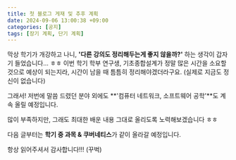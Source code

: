 ```yaml
---
title: 첫 블로그 게재 및 추후 계획
date: 2024-09-06 13:00:38 +09:00
categories: [공지]
tags: [장기 계획, 단기 계획]
---
```


막상 학기가 개강하고 나니, **'다른 강의도 정리해두는게 좋지 않을까?'** 하는 생각이 갑자기 들었습니다... ㅎㅎ 이번 학기 학부 연구생, 기초종합설계가 정말 많은 시간을 소요할 것으로 예상이 되는지라, 시간이 남을 때 틈틈히 정리해야겠더라구요. (실제로 지금도 정신이 없습니다)

그래서! 저번에 말씀 드렸던 분야 외에도 **'컴퓨터 네트워크, 소프트웨어 공학'**도 계속 올릴 예정입니다.

많이 부족하지만, 그래도 최대한 배운 내용 그대로 올리도록 노력해보겠습니다 ㅎㅎ

다음 글부터는 **학기 중 과목 & 쿠버네티스**가 같이 올라갈 예정입니다.

항상 읽어주셔서 감사합니다!!! (꾸벅)
